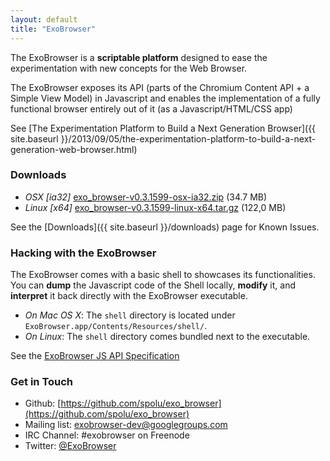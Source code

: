 ```yaml
---
layout: default
title: "ExoBrowser"
---
```



The ExoBrowser is a **scriptable platform** designed to ease the experimentation with new concepts for the Web Browser.

The ExoBrowser exposes its API (parts of the Chromium Content API + a Simple View Model) in Javascript and enables the implementation of a fully functional browser entirely out of it (as a Javascript/HTML/CSS app)

See [The Experimentation Platform to Build a Next Generation Browser]({{ site.baseurl }}/2013/09/05/the-experimentation-platform-to-build-a-next-generation-web-browser.html)

### Downloads

- *OSX [ia32]* [exo_browser-v0.3.1599-osx-ia32.zip](http://bit.ly/19ODRsZ) (34.7 MB)
- *Linux [x64]* [exo_browser-v0.3.1599-linux-x64.tar.gz](http://bit.ly/17pvJls) (122,0 MB)

See the [Downloads]({{ site.baseurl }}/downloads) page for Known Issues.

### Hacking with the ExoBrowser

The ExoBrowser comes with a basic shell to showcases its functionalities. You can **dump** the Javascript code of the Shell locally, **modify** it, and **interpret** it back directly with the ExoBrowser executable.

- *On Mac OS X*: The `shell` directory is located under `ExoBrowser.app/Contents/Resources/shell/`.
- *On Linux*: The `shell` directory comes bundled next to the executable.

See the [ExoBrowser JS API Specification](https://github.com/spolu/exo_browser/blob/master/API.md)

### Get in Touch

- Github: [https://github.com/spolu/exo_browser](https://github.com/spolu/exo_browser)
- Mailing list: [exobrowser-dev@googlegroups.com](https://groups.google.com/forum/#!forum/exobrowser-dev)
- IRC Channel: #exobrowser on Freenode
- Twitter: [@ExoBrowser](https://twitter.com/ExoBrowser)

